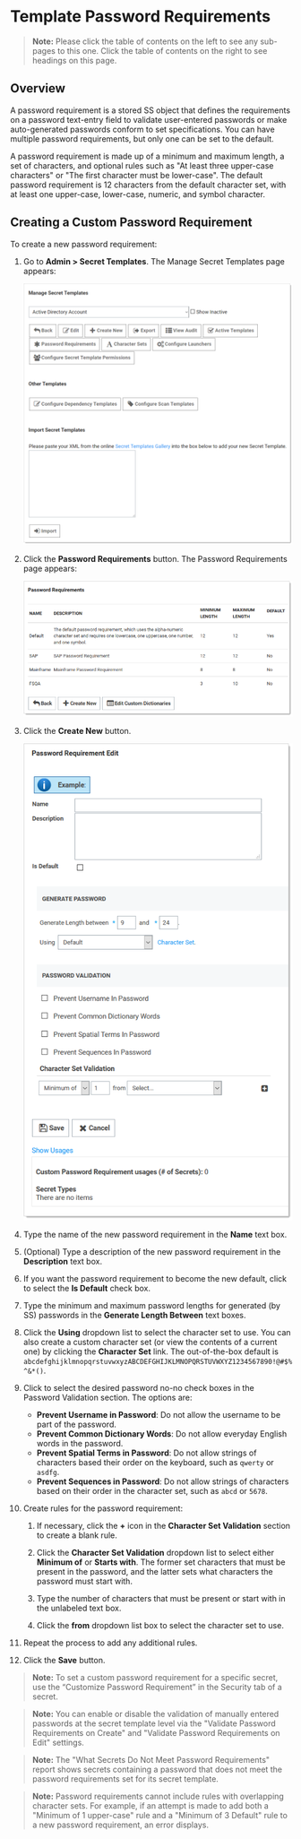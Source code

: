 [title]: # (Template Password Requirements)
[tags]: # (Template)
[priority]: # (1000)

# Template Password Requirements

> **Note:** Please click the table of contents on the left to see any sub-pages to this one. Click the table of contents on the right to see headings on this page.

## Overview

A password requirement is a stored SS object that defines the requirements on a password text-entry field to validate user-entered passwords or make auto-generated passwords conform to set specifications. You can have multiple password requirements, but only one can be set to the default.

A password requirement is made up of a minimum and maximum length, a set of characters, and optional rules such as "At least three upper-case characters" or "The first character must be lower-case". The default password requirement is 12 characters from the default character set, with at least one upper-case, lower-case, numeric, and symbol character.

## Creating a Custom Password Requirement

To create a new password requirement:

1. Go to **Admin \> Secret Templates**. The Manage Secret Templates page appears:

   ![1567710946389](images/1567710946389.png)

1. Click the **Password Requirements** button. The Password Requirements page appears:

   ![image-20201020141139645](images/image-20201020141139645.png)

1. Click the **Create New** button.

   ![image-20200804151436012](images/image-20200804151436012.png)

1. Type the name of the new password requirement in the **Name** text box.

1. (Optional) Type a description of the new password requirement in the **Description** text box.

1. If you want the password requirement to become the new default, click to select the **Is Default** check box.

1. Type the minimum and maximum password lengths for generated (by SS) passwords in the **Generate Length Between** text boxes.

1. Click the **Using** dropdown list to select the character set to use. You can also create a custom character set (or view the contents of a current one) by clicking the **Character Set** link. The out-of-the-box default is `abcdefghijklmnopqrstuvwxyzABCDEFGHIJKLMNOPQRSTUVWXYZ1234567890!@#$%^&*()`.

1. Click to select the desired password no-no check boxes in the Password Validation section. The options are:

   - **Prevent Username in Password**: Do not allow the username to be part of the password.
   - **Prevent Common Dictionary Words**: Do not allow everyday English words in the password.
   - **Prevent Spatial Terms in Password**: Do not allow strings of characters based their order on the keyboard, such as `qwerty` or `asdfg`.
   - **Prevent Sequences in Password**: Do not allow strings of characters based on their order in the character set, such as `abcd` or `5678`.

1. Create rules for the password requirement:

   1. If necessary, click the **+** icon in the **Character Set Validation** section to create a blank rule.

   1. Click the **Character Set Validation** dropdown list to select either **Minimum of** or **Starts with**. The former set characters that must be present in the password, and the latter sets what characters the password must start with.

   1. Type the number of characters that must be present or start with in the unlabeled text box.

   1. Click the **from** dropdown list box to select the character set to use.

1. Repeat the process to add any additional rules.

1. Click the **Save** button.

> **Note:** To set a custom password requirement for a specific secret, use the “Customize Password Requirement” in the Security tab of a secret.

> **Note:** You can enable or disable the validation of manually entered passwords at the secret template level via the "Validate Password Requirements on Create" and "Validate Password Requirements on Edit" settings.

> **Note:** The "What Secrets Do Not Meet Password Requirements" report shows secrets containing a password that does not meet the password requirements set for its secret template.

> **Note:** Password requirements cannot include rules with overlapping character sets. For example, if an attempt is made to add both a "Minimum of 1 upper-case" rule and a "Minimum of 3 Default" rule to a new password requirement, an error displays.
